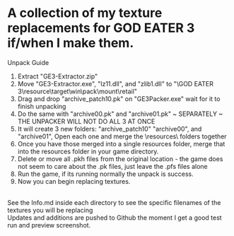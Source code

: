 # A collection of my texture replacements for GOD EATER 3 if/when I make them.

Unpack Guide

1. Extract "GE3-Extractor.zip"
2. Move  "GE3-Extractor.exe", "lz11.dll", and "zlib1.dll" to  	"\GOD EATER 3\resource\target\win\pack\mount\retail"
3. Drag and drop "archive_patch10.pk" on "GE3Packer.exe" wait for it to finish unpacking
4. Do the same with "archive00.pk" and "archive01.pk" ~ SEPARATELY ~ THE UNPACKER WILL NOT DO ALL 3 AT ONCE
5. It will create 3 new folders: "archive_patch10" "archive00", and "archive01", Open each one and merge the \resources\ folders together
6. Once you have those merged into a single resources folder, merge that into the resources folder in your game directory.
7. Delete or move all .pkh files from the original location - the game does not seem to care about the .pk files, just leave the .pfs files alone
8. Run the game, if its running normally the unpack is success.
9. Now you can begin replacing textures.
<br>
See the Info.md inside each directory to see the specific filenames of the textures you will be replacing<br>
Updates and additions are pushed to Github the moment I get a good test run and preview screenshot.
